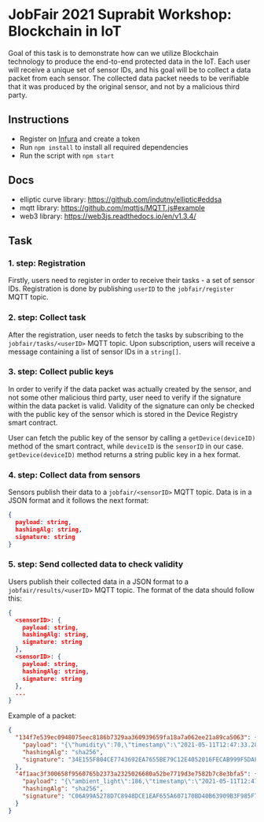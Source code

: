 # JobFair 2021 Suprabit Workshop: Blockchain in IoT

Goal of this task is to demonstrate how can we utilize Blockchain technology to produce the end-to-end protected data in the IoT.
Each user will receive a unique set of sensor IDs, and his goal will be to collect a data packet from each sensor. 
The collected data packet needs to be verifiable that it was produced by the original sensor, and not by a malicious third party.   

## Instructions
- Register on [Infura](https://infura.io/) and create a token
- Run `npm install` to install all required dependencies
- Run the script with `npm start`

## Docs
- elliptic curve library: https://github.com/indutny/elliptic#eddsa
- mqtt library: https://github.com/mqttjs/MQTT.js#example
- web3 library: https://web3js.readthedocs.io/en/v1.3.4/

## Task
### 1. step: Registration
Firstly, users need to register in order to receive their tasks - a set of sensor IDs.
Registration is done by publishing `userID` to the `jobfair/register` MQTT topic.

### 2. step: Collect task
After the registration, user needs to fetch the tasks by subscribing to the `jobfair/tasks/<userID>` MQTT topic.
Upon subscription, users will receive a message containing a list of sensor IDs in a `string[]`.


### 3. step: Collect public keys
In order to verify if the data packet was actually created by the sensor, and not some other malicious third party, user need to verify if the signature within the data packet is valid. Validity of the signature can only be checked with the public key of the sensor which is stored in the Device Registry smart contract.

User can fetch the public key of the sensor by calling a `getDevice(deviceID)` method of the smart contract, while `deviceID` is the `sensorID` in our case. `getDevice(deviceID)` method returns a string public key in a hex format.

### 4. step: Collect data from sensors
Sensors publish their data to a `jobfair/<sensorID>` MQTT topic.
Data is in a JSON format and it follows the next format:
```json
{
  payload: string,
  hashingAlg: string,
  signature: string
}
```

### 5. step: Send collected data to check validity
Users publish their collected data in a JSON format to a `jobfair/results/<userID>` MQTT topic. The format of the data should follow this:
```json
{
  <sensorID>: {
    payload: string,
    hashingAlg: string,
    signature: string
  },
  <sensorID>: {
    payload: string,
    hashingAlg: string,
    signature: string
  },
  ...
}
```

Example of a packet:
```json
{
  "134f7e539ec0948075eec8186b7329aa360939659fa18a7a062ee21a89ca5063": {
    "payload": "{\"humidity\":70,\"timestamp\":\"2021-05-11T12:47:33.288Z\"}",
    "hashingAlg": "sha256",
    "signature": "34E155F804CE7743692EA7655BE79C12E4052016FECAB999F5DAF98F8BB2768229D74DB1AB98B25DAA025FBB7A526346BD89CC4DBABE7EE91E0A327B27F16D0E"
  },
  "4f1aac3f300658f9560765b2373a2325026680a52be7719d3e7582b7c8e3bfa5": {
    "payload": "{\"ambient_light\":186,\"timestamp\":\"2021-05-11T12:47:33.472Z\"}",
    "hashingAlg": "sha256",
    "signature": "C06A99A5278D7C8948DCE1EAF655A607170BD40B63909B3F985F73AD1C47AB2092D2A6A0C3B9270352CB884FD54ADD18A043DA66898AB5DF3B88DFB1B6630F00"
  }
}

```